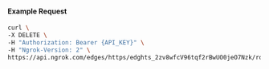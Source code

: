 <!-- Code generated for API Clients. DO NOT EDIT. -->

#### Example Request

```bash
curl \
-X DELETE \
-H "Authorization: Bearer {API_KEY}" \
-H "Ngrok-Version: 2" \
https://api.ngrok.com/edges/https/edghts_2zv8wfcV96tqf2rBwUO0jeO7Nzk/routes/edghtsrt_2zv8waAGmCoHujrD9SMpyy2PZq0/saml
```
